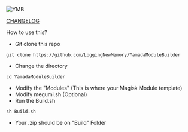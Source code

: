 ![YMB](https://github.com/user-attachments/assets/6c98b53c-c320-4565-9ae0-f7fbc9136936)

[CHANGELOG](https://github.com/LoggingNewMemory/YamadaModuleBuilder/blob/main/CHANGELOG.md)

How to use this?

- Git clone this repo
```
git clone https://github.com/LoggingNewMemory/YamadaModuleBuilder
```
- Change the directory
```
cd YamadaModuleBuilder
```
- Modify the "Modules" (This is where your Magisk Module template)
- Modify megumi.sh (Optional)
- Run the Build.sh
```
sh Build.sh
```
- Your .zip should be on "Build" Folder
